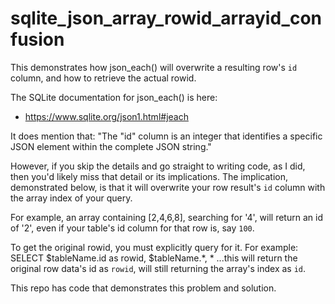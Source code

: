 # sqlite_json_array_rowid_arrayid_confusion
This demonstrates how json_each() will overwrite a resulting row's 
`id` column, and how to retrieve the actual rowid.

The SQLite documentation for json_each() is here:
- https://www.sqlite.org/json1.html#jeach

It does mention that: "The "id" column is an integer that identifies a 
    specific JSON element within the complete JSON string."

However, if you skip the details and go straight to writing code, as I did,
then you'd likely miss that detail or its implications. The implication,
demonstrated below, is that it will overwrite your row result's `id` column
with the array index of your query.

For example, an array containing [2,4,6,8], searching for '4', will return
an id of '2', even if your table's id column for that row is, say `100`.

To get the original rowid, you must explicitly query for it. For example:
   SELECT $tableName.id as rowid, $tableName.*, *
...this will return the original row data's id as `rowid`, will still
returning the array's index as `id`.

This repo has code that demonstrates this problem and solution.   
